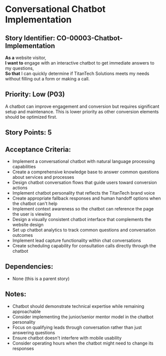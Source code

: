 # Conversational Chatbot Implementation

## Story Identifier: CO-00003-Chatbot-Implementation

**As a** website visitor,  
**I want to** engage with an interactive chatbot to get immediate answers to my questions,  
**So that** I can quickly determine if TitanTech Solutions meets my needs without filling out a form or making a call.

## Priority: Low (P03)
A chatbot can improve engagement and conversion but requires significant setup and maintenance. This is lower priority as other conversion elements should be optimized first.

## Story Points: 5

## Acceptance Criteria:
- Implement a conversational chatbot with natural language processing capabilities
- Create a comprehensive knowledge base to answer common questions about services and processes
- Design chatbot conversation flows that guide users toward conversion actions
- Implement chatbot personality that reflects the TitanTech brand voice
- Create appropriate fallback responses and human handoff options when the chatbot can't help
- Implement context awareness so the chatbot can reference the page the user is viewing
- Design a visually consistent chatbot interface that complements the website design
- Set up chatbot analytics to track common questions and conversation outcomes
- Implement lead capture functionality within chat conversations
- Create scheduling capability for consultation calls directly through the chatbot

## Dependencies:
- None (this is a parent story)

## Notes:
- Chatbot should demonstrate technical expertise while remaining approachable
- Consider implementing the junior/senior mentor model in the chatbot personality
- Focus on qualifying leads through conversation rather than just answering questions
- Ensure chatbot doesn't interfere with mobile usability
- Consider operating hours when the chatbot might need to change its responses
